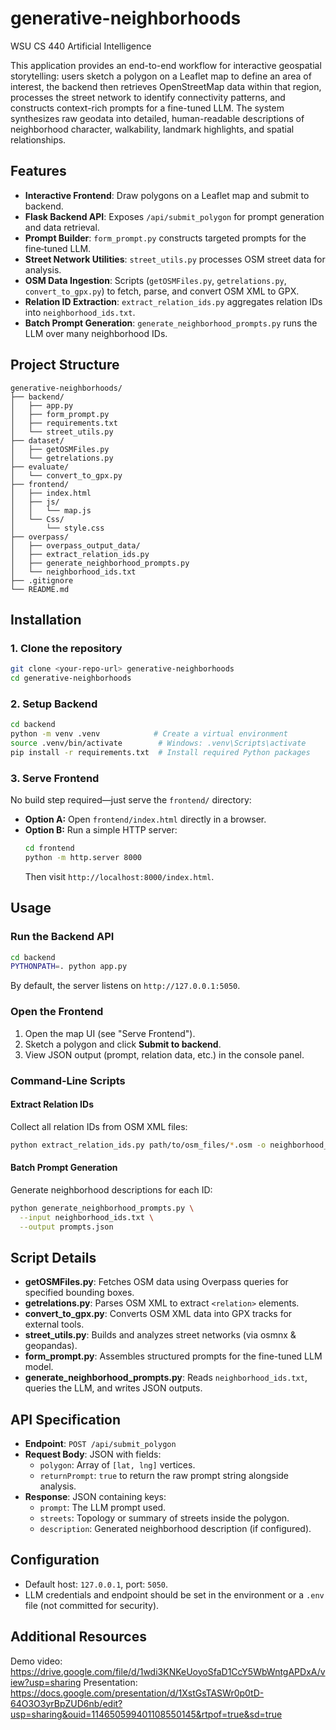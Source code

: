 # generative-neighborhoods

WSU CS 440 Artificial Intelligence 

This application provides an end-to-end workflow for interactive geospatial storytelling: users sketch a polygon on a Leaflet map to define an area of interest, the backend then retrieves OpenStreetMap data within that region, processes the street network to identify connectivity patterns, and constructs context-rich prompts for a fine-tuned LLM. The system synthesizes raw geodata into detailed, human-readable descriptions of neighborhood character, walkability, landmark highlights, and spatial relationships.

## Features

- **Interactive Frontend**: Draw polygons on a Leaflet map and submit to backend.
- **Flask Backend API**: Exposes `/api/submit_polygon` for prompt generation and data retrieval.
- **Prompt Builder**: `form_prompt.py` constructs targeted prompts for the fine‑tuned LLM.
- **Street Network Utilities**: `street_utils.py` processes OSM street data for analysis.
- **OSM Data Ingestion**: Scripts (`getOSMFiles.py`, `getrelations.py`, `convert_to_gpx.py`) to fetch, parse, and convert OSM XML to GPX.
- **Relation ID Extraction**: `extract_relation_ids.py` aggregates relation IDs into `neighborhood_ids.txt`.
- **Batch Prompt Generation**: `generate_neighborhood_prompts.py` runs the LLM over many neighborhood IDs.

## Project Structure

```plaintext
generative-neighborhoods/
├── backend/
│   ├── app.py
│   ├── form_prompt.py
│   ├── requirements.txt
│   └── street_utils.py
├── dataset/
│   ├── getOSMFiles.py
│   └── getrelations.py
├── evaluate/
│   └── convert_to_gpx.py
├── frontend/
│   ├── index.html
│   ├── js/
│   │   └── map.js
│   └── Css/
│       └── style.css
├── overpass/
│   ├── overpass_output_data/
│   ├── extract_relation_ids.py
│   ├── generate_neighborhood_prompts.py
│   └── neighborhood_ids.txt
├── .gitignore
└── README.md
```

## Installation

### 1. Clone the repository

```bash
git clone <your-repo-url> generative-neighborhoods
cd generative-neighborhoods
```

### 2. Setup Backend

```bash
cd backend
python -m venv .venv            # Create a virtual environment
source .venv/bin/activate        # Windows: .venv\Scripts\activate
pip install -r requirements.txt  # Install required Python packages
```

### 3. Serve Frontend

No build step required—just serve the `frontend/` directory:

- **Option A:** Open `frontend/index.html` directly in a browser.
- **Option B:** Run a simple HTTP server:
  ```bash
  cd frontend
  python -m http.server 8000
  ```
  Then visit `http://localhost:8000/index.html`.

## Usage

### Run the Backend API

```bash
cd backend
PYTHONPATH=. python app.py
```

By default, the server listens on `http://127.0.0.1:5050`.

### Open the Frontend

1. Open the map UI (see "Serve Frontend").
2. Sketch a polygon and click **Submit to backend**.
3. View JSON output (prompt, relation data, etc.) in the console panel.

### Command‑Line Scripts

#### Extract Relation IDs

Collect all relation IDs from OSM XML files:

```bash
python extract_relation_ids.py path/to/osm_files/*.osm -o neighborhood_ids.txt
```

#### Batch Prompt Generation

Generate neighborhood descriptions for each ID:

```bash
python generate_neighborhood_prompts.py \
  --input neighborhood_ids.txt \
  --output prompts.json
```

## Script Details

- **getOSMFiles.py**: Fetches OSM data using Overpass queries for specified bounding boxes.
- **getrelations.py**: Parses OSM XML to extract `<relation>` elements.
- **convert\_to\_gpx.py**: Converts OSM XML data into GPX tracks for external tools.
- **street\_utils.py**: Builds and analyzes street networks (via osmnx & geopandas).
- **form\_prompt.py**: Assembles structured prompts for the fine-tuned LLM model.
- **generate\_neighborhood\_prompts.py**: Reads `neighborhood_ids.txt`, queries the LLM, and writes JSON outputs.

## API Specification

- **Endpoint**: `POST /api/submit_polygon`
- **Request Body**: JSON with fields:
  - `polygon`: Array of `[lat, lng]` vertices.
  - `returnPrompt`: `true` to return the raw prompt string alongside analysis.
- **Response**: JSON containing keys:
  - `prompt`: The LLM prompt used.
  - `streets`: Topology or summary of streets inside the polygon.
  - `description`: Generated neighborhood description (if configured).

## Configuration

- Default host: `127.0.0.1`, port: `5050`.&#x20;
- LLM credentials and endpoint should be set in the environment or a `.env` file (not committed for security).


## Additional Resources

Demo video: https://drive.google.com/file/d/1wdi3KNKeUoyoSfaD1CcY5WbWntgAPDxA/view?usp=sharing
Presentation: https://docs.google.com/presentation/d/1XstGsTASWr0p0tD-64O3O3yrBpZUD6nb/edit?usp=sharing&ouid=114650599401108550145&rtpof=true&sd=true
